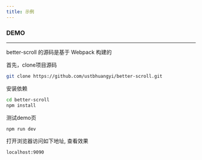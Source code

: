 ```yaml
---
title: 示例
---
```


### DEMO

---

better-scroll 的源码是基于 Webpack 构建的

首先，clone项目源码

```bash
git clone https://github.com/ustbhuangyi/better-scroll.git
```
安装依赖

```bash
cd better-scroll
npm install
```
测试demo页

```bash
npm run dev
```
打开浏览器访问如下地址, 查看效果

`localhost:9090`